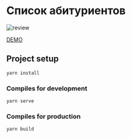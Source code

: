 # Список абитуриентов

![review](src/assets/review.gif "Список абитуриентов")

[DEMO](https://alekstar79.github.io/applicants-list/)

## Project setup
```
yarn install
```
### Compiles for development
```
yarn serve
```
### Compiles for production
```
yarn build
```
